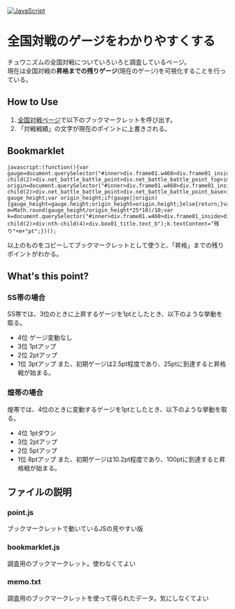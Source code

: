 [![JavaScript](https://custom-icon-badges.herokuapp.com/badge/JavaScript-f1e05a.svg?logo=JavaScript&logoColor=white)]()
# 全国対戦のゲージをわかりやすくする
チュウニズムの全国対戦についていろいろと調査しているページ。  
現在は全国対戦の**昇格までの残りゲージ**(現在のゲージ)を可視化することを行っている。

## How to Use
1. [全国対戦ページ](https://new.chunithm-net.com/chuni-mobile/html/mobile/record/netBattlelog)で以下のブックマークレットを呼び出す。
2. 「対戦戦績」の文字が現在のポイントに上書きされる。

## Bookmarklet
```
javascript:(function(){var gauge=document.querySelector("#inner>div.frame01.w460>div.frame01_inside>div:nth-child(2)>div.net_battle_battle_point>div.net_battle_battle_point_top>img");var origin=document.querySelector("#inner>div.frame01.w460>div.frame01_inside>div:nth-child(2)>div.net_battle_battle_point>div.net_battle_battle_point_base>img");var gauge_height;var origin_height;if(gauge||origin){gauge_height=gauge.height;origin_height=origin.height;}else{return;}var m=Math.round(gauge_height/origin_height*25*10)/10;var k=document.querySelector("#inner>div.frame01.w460>div.frame01_inside>div:nth-child(2)>div:nth-child(4)>div.box01_title.text_b");k.textContent="残り"+m+"pt";})();
```

以上のものをコピーしてブックマークレットとして使うと、「昇格」までの残りポイントがわかる。

## What's this point?
### SS帯の場合
SS帯では、3位のときに上昇するゲージを1ptとしたとき、以下のような挙動を取る。
- 4位 ゲージ変動なし
- 3位 1ptアップ
- 2位 2ptアップ
- 1位 3ptアップ
また、初期ゲージは2.5pt程度であり、25ptに到達すると昇格戦が始まる。

### 煌帯の場合  
煌帯では、4位のときに変動するゲージを1ptとしたとき、以下のような挙動を取る。
- 4位 1ptダウン
- 3位 2ptアップ
- 2位 5ptアップ
- 1位 8ptアップ
また、初期ゲージは10.2pt程度であり、100ptに到達すると昇格戦が始まる。

## ファイルの説明
### point.js
ブックマークレットで動いているJSの見やすい版
### bookmarklet.js
調査用のブックマークレット。使わなくてよい
### memo.txt
調査用のブックマークレットを使って得られたデータ。気にしなくてよい
